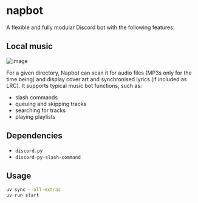 # napbot

A flexible and fully modular Discord bot with the following features:

## Local music

![image](https://user-images.githubusercontent.com/25178974/121067562-33ec9b00-c799-11eb-88cb-e9be77f40590.png)

For a given directory, Napbot can scan it for audio files (MP3s only for the time being) and display cover art and synchronised lyrics (if included as LRC). It supports typical music bot functions, such as:

- slash commands
- queuing and skipping tracks
- searching for tracks
- playing playlists

## Dependencies

- `discord.py`
- `discord-py-slash-command`

## Usage

```bash
uv sync --all-extras
uv run start
```
